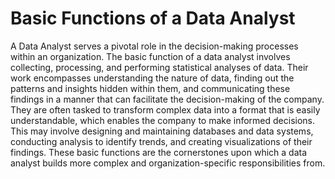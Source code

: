 # Basic Functions of a Data Analyst 

A Data Analyst serves a pivotal role in the decision-making processes within an organization. The basic function of a data analyst involves collecting, processing, and performing statistical analyses of data. Their work encompasses understanding the nature of data, finding out the patterns and insights hidden within them, and communicating these findings in a manner that can facilitate the decision-making of the company. They are often tasked to transform complex data into a format that is easily understandable, which enables the company to make informed decisions. This may involve designing and maintaining databases and data systems, conducting analysis to identify trends, and creating visualizations of their findings. These basic functions are the cornerstones upon which a data analyst builds more complex and organization-specific responsibilities from.